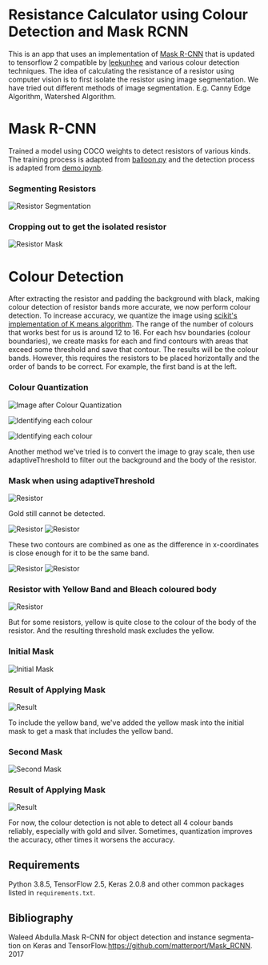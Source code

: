 # Resistance Calculator using Colour Detection and Mask RCNN

This is an app that uses an implementation of [Mask R-CNN](https://arxiv.org/abs/1703.06870) that is updated to tensorflow 2 compatible by [leekunhee](https://github.com/leekunhee/Mask_RCNN/tree/master) and various colour detection techniques. The idea of calculating the resistance of a resistor using computer vision is to first isolate the resistor using image segmentation. We have tried out different methods of image segmentation. E.g. Canny Edge Algorithm, Watershed Algorithm. 

# Mask R-CNN
Trained a model using COCO weights to detect resistors of various kinds. The training process is adapted from [balloon.py](samples/balloon/balloon.py) and the detection process is adapted from [demo.ipynb](samples/demo.ipynb).

### Segmenting Resistors
![Resistor Segmentation](assets/resistor_detect.png)

### Cropping out to get the isolated resistor
![Resistor Mask](assets/resistor_mask.png)

# Colour Detection
After extracting the resistor and padding the background with black, making colour detection of resistor bands more accurate, we now perform colour detection. To increase accuracy, we quantize the image using [scikit's implementation of K means algorithm](https://scikit-learn.org/stable/auto_examples/cluster/plot_color_quantization.html#:~:text=Performs%20a%20pixel%2Dwise%20Vector,preserving%20the%20overall%20appearance%20quality.). The range of the number of colours that works best for us is around 12 to 16. For each hsv boundaries (colour boundaries), we create masks for each and find contours with areas that exceed some threshold and save that contour. The results will be the colour bands. However, this requires the resistors to be placed horizontally and the order of bands to be correct. For example, the first band is at the left.

### Colour Quantization
![Image after Colour Quantization](assets/quantized_image.png)

![Identifying each colour](assets/testbrown-51.png)

![Identifying each colour](assets/testred-3.png)

Another method we've tried is to convert the image to gray scale, then use adaptiveThreshold to filter out the background and the body of the resistor.

### Mask when using adaptiveThreshold
![Resistor](assets/ThirdTest/mask.png)

Gold still cannot be detected.

![Resistor](assets/ThirdTest/test-brown-41.png)
![Resistor](assets/ThirdTest/test-brown-54.png)

These two contours are combined as one as the difference in x-coordinates is close enough for it to be the same band.

![Resistor](assets/ThirdTest/test-brown-63.png)
![Resistor](assets/ThirdTest/test-red-1.png)

### Resistor with Yellow Band and Bleach coloured body
![Resistor](assets/SecondTest/resistor.jpg)

But for some resistors, yellow is quite close to the colour of the body of the resistor. And the resulting threshold mask excludes the yellow.

### Initial Mask
![Initial Mask](assets/SecondTest/thresh.png)

### Result of Applying Mask
![Result](assets/SecondTest/firstblob.png)

To include the yellow band, we've added the yellow mask into the initial mask to get a mask that includes the yellow band.

### Second Mask
![Second Mask](assets/SecondTest/newthresh.png)

### Result of Applying Mask
![Result](assets/SecondTest/secondblob.png)

For now, the colour detection is not able to detect all 4 colour bands reliably, especially with gold and silver. Sometimes, quantization improves the accuracy, other times it worsens the accuracy.

## Requirements
Python 3.8.5, TensorFlow 2.5, Keras 2.0.8 and other common packages listed in `requirements.txt`.

## Bibliography
Waleed Abdulla.Mask R-CNN for object detection and instance segmenta-tion on Keras and TensorFlow.https://github.com/matterport/Mask_RCNN. 2017